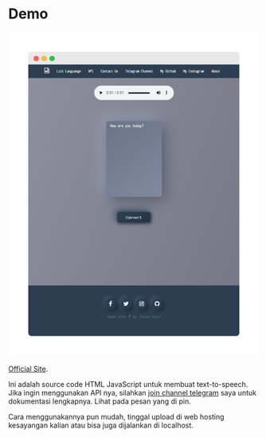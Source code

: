 # Demo
![Demo](https://github.com/IhsanDevs/text-to-speech/raw/main/assets/img/icon/preview.png)

[Official Site](https://texttovoices.herokuapp.com).


Ini adalah source code HTML JavaScript untuk membuat text-to-speech. Jika ingin menggunakan API nya, silahkan [join channel telegram](https://t.me/rest_api) saya untuk dokumentasi lengkapnya. Lihat pada pesan yang di pin.

Cara menggunakannya pun mudah, tinggal upload di web hosting kesayangan kalian atau bisa juga dijalankan di localhost.
